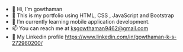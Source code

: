- 👋 Hi, I’m gowthaman
- 👀 This is my portfolio using HTML, CSS , JavaScript and Bootstrap
- 🌱 I’m currently learning mobile application development.
- 📫 You can reach me at ksgowthaman9462@gmail.com
- 🔗 My Linkedin profile https://www.linkedin.com/in/gowthaman-k-s-272960200/